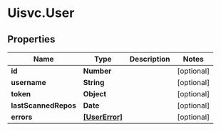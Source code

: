 # Uisvc.User

## Properties

Name | Type | Description | Notes
------------ | ------------- | ------------- | -------------
**id** | **Number** |  | [optional] 
**username** | **String** |  | [optional] 
**token** | **Object** |  | [optional] 
**lastScannedRepos** | **Date** |  | [optional] 
**errors** | [**[UserError]**](UserError.md) |  | [optional] 


